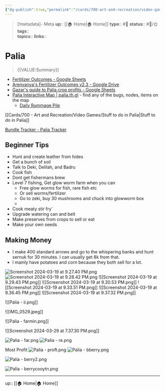 ```yaml
---
{"dg-publish":true,"permalink":"/cards/700-art-and-recreation/video-games/video-game-palia/","title":"Palia"}
---
```


> [!metadata]- Meta
> **up**:: [[🏠 Home\|🏠 Home]]
> **type**:: #📝 
> **status**:: #📝/🌞
> **tags**::  
> **topics**:: 
> **links**::


# Palia

> {{VALUE:Summary}}

- [Fertilizer Outcomes - Google Sheets](https://docs.google.com/spreadsheets/d/1tr5KdvomPxOsA93HC9S7vDdP_bnffWifpwwQPCectdg/edit#gid=0)
- [Arenvanya's Fertilizer Outcomes v2.3 - Google Drive](https://docs.google.com/spreadsheets/u/0/d/1cDsOxSJSkODSEimSEZmmos2_5hOGJ1Typ4tXutjBI9I/htmlview)
- [Gazar's guide to Palia crop profits - Google Sheets](https://docs.google.com/spreadsheets/d/1f39XkRS-H6WaeKaCwS_iyLZVhTvmfpu14irjb8K9awU/edit#gid=1541987521)
- [Palia Interactive Map | palia.th.gl](https://palia.th.gl/en/Kilima%20Valley) - find any of the bugs, nodes, items on the map
	- [Daily Rummage Pile](https://palia.th.gl/en/rummage-pile)

[[Cards/700 - Art and Recreation/Video Games/Stuff to do in Palia\|Stuff to do in Palia]]

[Bundle Tracker - Palia Tracker](https://www.paliatracker.com/bundles)
## Beginner Tips
- Hunt and create leather from hides
- Get a bunch of soil
- Talk to Deki, Delilah, and Badru 
- Cook fish
- Dont get fishermans brew
- Level 7 fishing, Get glow worm farm when you can
	- Free glow worms for fish, rare fish etc
	- Or sell worms/fertilizer
	- Go to zeki, buy 30 mushrooms and chuck into glowworm box
	- 
- Cook meaty stir fry`
- Upgrade watering can and belt
- Make preserves from crops to sell or eat
- Make your own seeds

## Making Money
- I make 400 standard arrows and go to the whispering banks and hunt sernuk for 30 minutes. I can usually get 8k from that. 
- I mainly have potatoes and corn because they both sell for a lot.

![Screenshot 2024-03-19 at 9.27.40 PM.png](/img/user/Extras/Attachments/Screenshot%202024-03-19%20at%209.27.40%20PM.png)
![Screenshot 2024-03-19 at 9.28.42 PM.png](/img/user/Extras/Attachments/Screenshot%202024-03-19%20at%209.28.42%20PM.png)
![[Screenshot 2024-03-19 at 9.29.43 PM.png]]
![[Screenshot 2024-03-19 at 9.30.53 PM.png]]
![[Screenshot 2024-03-19 at 9.33.51 PM.png]]
![[Screenshot 2024-03-19 at 9.36.45 PM.png]]
![[Screenshot 2024-03-19 at 9.37.32 PM.png]]




![[Palia - ii.png]]

![[IMG_0529.jpeg]]

![[Palia - farmin.png]]

![[Screenshot 2024-03-29 at 7.37.30 PM.png]]

![Palia - far.png](/img/user/Extras/Attachments/Palia%20-%20far.png)
![Palia - re.png](/img/user/Extras/Attachments/Palia%20-%20re.png)


Most Profit
![Palia - proft.png](/img/user/Extras/Attachments/Palia%20-%20proft.png)
![Palia - bberry.png](/img/user/Extras/Attachments/Palia%20-%20bberry.png)

![Palia - berry2.png](/img/user/Extras/Attachments/Palia%20-%20berry2.png)

![Palia - berrycooytn.png](/img/user/Extras/Attachments/Palia%20-%20berrycooytn.png)

---
up:: [[🏠 Home\|🏠 Home]]

